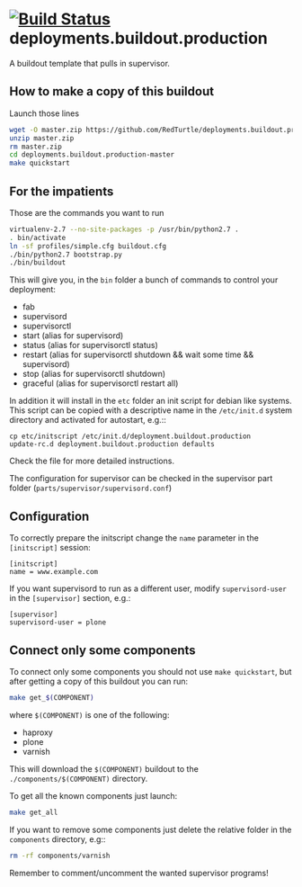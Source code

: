 [![Build Status](https://travis-ci.org/RedTurtle/deployments.buildout.production.png?branch=master)](https://travis-ci.org/RedTurtle/deployments.buildout.production)
deployments.buildout.production
===============================

A buildout template that pulls in supervisor.

How to make a copy of this buildout
-----------------------------------
Launch those lines
```bash
wget -O master.zip https://github.com/RedTurtle/deployments.buildout.production/archive/master.zip
unzip master.zip
rm master.zip
cd deployments.buildout.production-master
make quickstart
```

For the impatients
------------------
Those are the commands you want to run
```bash
virtualenv-2.7 --no-site-packages -p /usr/bin/python2.7 .
. bin/activate
ln -sf profiles/simple.cfg buildout.cfg
./bin/python2.7 bootstrap.py
./bin/buildout
```

This will give you, in the `bin` folder a bunch of commands to control your
deployment:
- fab
- supervisord
- supervisorctl
- start (alias for supervisord)
- status (alias for supervisorctl status)
- restart (alias for supervisorctl shutdown && wait some time && supervisord)
- stop (alias for supervisorctl shutdown)
- graceful (alias for supervisorctl restart all)

In addition it will install in the `etc` folder an init script for debian like
systems.
This script can be copied with a descriptive name in the `/etc/init.d` system
directory and activated for autostart, e.g.::
```
cp etc/initscript /etc/init.d/deployment.buildout.production
update-rc.d deployment.buildout.production defaults
```
Check the file for more detailed instructions.

The configuration for supervisor can be checked in the supervisor part
folder (`parts/supervisor/supervisord.conf`)

Configuration
-------------

To correctly prepare the initscript change the `name` parameter
in the `[initscript]` session:
```config
[initscript]
name = www.example.com
```

If you want supervisord to run as a different user,
modify `supervisord-user` in the `[supervisor]` section, e.g.:

```config
[supervisor]
supervisord-user = plone
```

Connect only some components
----------------------------
To connect only some components
you should not use `make quickstart`,
but after getting a copy of this buildout
you can run:

```bash
make get_$(COMPONENT)
```
where `$(COMPONENT)` is one of the following:
 * haproxy
 * plone
 * varnish

This will download the `$(COMPONENT)` buildout
to the `./components/$(COMPONENT)` directory.

To get all the known components just launch:
```bash
make get_all
```

If you want to remove some components
just delete the relative folder
in the `components` directory, e.g::
```bash
rm -rf components/varnish
```

Remember to comment/uncomment the wanted supervisor programs!
